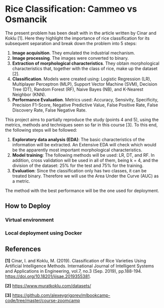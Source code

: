# Rice Classification: Cammeo vs Osmancik

The present problem has been dealt with in the article written by Cinar and Koklu [1]. Here they highlight the importance of rice classification for its subsequent separation and break down the problem into 5 steps:
1. **Image acquisition**. They emulated the industrial mechanism.
2. **Image processing**. The images were converted to binary.
3. **Extraction of morphological characteristics**. They obtain morphological characteristics that, together with the class of rice, make up the dataset [2].
4. **Classification**. Models were created using: Logistic Regression (LR), Multiplayer Perceptron (MLP), Support Vector Machine (SVM), Decision Tree (DT), Random Forest (RF), Naive Bayes (NB), and K-Nearest Neighbor (KNN).
5. **Performance Evaluation**. Metrics used: Accuracy, Sensivity, Specificity, Precision F1-Score, Negative Predictive Value, False Positive Rate, False Discovery Rate, False Negative Rate.

This project aims to partially reproduce the study (points 4 and 5), using the metrics, methods and techniques seen so far in this course [3]. To this end, the following steps will be followed:
1. **Exploratory data analysis (EDA)**: The basic characteristics of the information will be extracted. An Extensive EDA will check which would be the apparently most important morphological characteristics.
2. **Model training**: The following methods will be used: LR, DT, and RF. In addition, cross validation will be used in all of them, being k = 4, and the division of the dataset: 25% for the test and 75% for the training.
3. **Evaluation**: Since the classification only has two classes, it can be treated binary. Therefore we will use the Area Under the Curve (AUC) as a metric.

The method with the best performance will be the one used for deployment.

## How to Deploy

### Virtual environment

### Local deployment using Docker



## References

**[1]** Cinar, I. and Koklu, M. (2019). Classification of Rice Varieties Using Artificial Intelligence Methods. International Journal of Intelligent Systems and Applications in Engineering,  vol.7, no.3 (Sep. 2019), pp.188-194. https://doi.org/10.18201/ijisae.2019355381. 

**[2]** https://www.muratkoklu.com/datasets/

**[3]** https://github.com/alexeygrigorev/mlbookcamp-code/tree/master/course-zoomcamp